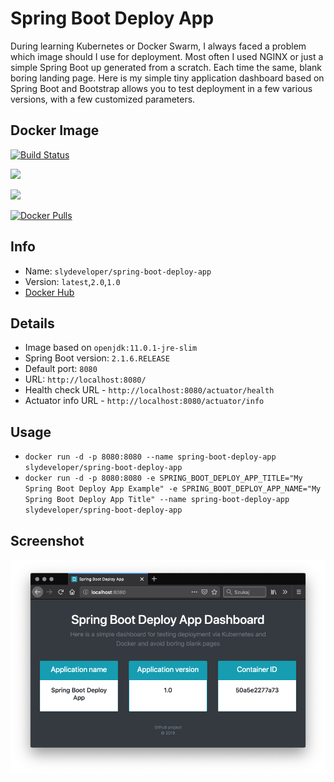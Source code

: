 Spring Boot Deploy App
========================
During learning Kubernetes or Docker Swarm, I always faced a problem which image should I use for deployment. 
Most often I used NGINX or just a simple Spring Boot up generated from a scratch. Each time the same, blank boring 
landing page. Here is my simple tiny application dashboard based on Spring Boot and Bootstrap allows you to test 
deployment in a few various versions, with a few customized parameters.

Docker Image
------------
[![Build Status](https://travis-ci.org/slydeveloper/spring-boot-deploy-app.svg?branch=master)](https://travis-ci.org/slydeveloper/spring-boot-deploy-app)

[![](https://images.microbadger.com/badges/image/slydeveloper/spring-boot-deploy-app.svg)](https://microbadger.com/images/slydeveloper/spring-boot-admin "Get your own image badge on microbadger.com")

[![](https://images.microbadger.com/badges/version/slydeveloper/spring-boot-deploy-app.svg)](https://microbadger.com/images/slydeveloper/spring-boot-admin "Get your own version badge on microbadger.com")

[![Docker Pulls](https://shields.beevelop.com/docker/pulls/slydeveloper/spring-boot-deploy-app.svg)](https://hub.docker.com/r/slydeveloper/spring-boot-deploy-app/)

Info
----
* Name: `slydeveloper/spring-boot-deploy-app`
* Version: `latest`,`2.0`,`1.0`
* [Docker Hub](https://hub.docker.com/r/slydeveloper/spring-boot-deploy-app/)

Details
--------
* Image based on `openjdk:11.0.1-jre-slim`
* Spring Boot version: `2.1.6.RELEASE`
* Default port: `8080`
* URL: `http://localhost:8080/`
* Health check URL - `http://localhost:8080/actuator/health`
* Actuator info URL - `http://localhost:8080/actuator/info`

Usage
-----
* `docker run -d -p 8080:8080 --name spring-boot-deploy-app slydeveloper/spring-boot-deploy-app`
* `docker run -d -p 8080:8080 -e SPRING_BOOT_DEPLOY_APP_TITLE="My Spring Boot Deploy App Example" -e SPRING_BOOT_DEPLOY_APP_NAME="My Spring Boot Deploy App Title" --name spring-boot-deploy-app slydeveloper/spring-boot-deploy-app`

Screenshot
-----
![Screen](screen.png)
